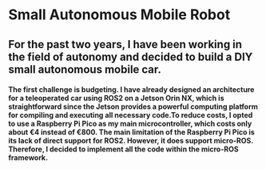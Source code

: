 # Small Autonomous Mobile Robot
## For the past two years, I have been working in the field of autonomy and decided to build a DIY small autonomous mobile car.
#### The first challenge is budgeting. I have already designed an architecture for a teleoperated car using ROS2 on a Jetson Orin NX, which is straightforward since the Jetson provides a powerful computing platform for compiling and executing all necessary code.To reduce costs, I opted to use a Raspberry Pi Pico as my main microcontroller, which costs only about €4 instead of €800. The main limitation of the Raspberry Pi Pico is its lack of direct support for ROS2. However, it does support micro-ROS. Therefore, I decided to implement all the code within the micro-ROS framework.

